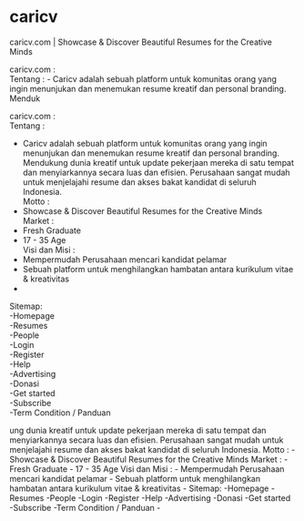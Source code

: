 # caricv
caricv.com | Showcase &amp; Discover Beautiful Resumes for the Creative Minds

caricv.com :<br/>
	Tentang :
		- Caricv adalah sebuah platform untuk komunitas orang yang ingin menunjukan dan menemukan resume kreatif dan personal branding. Menduk<p>caricv.com :<br />
 Tentang :<br />
 - Caricv adalah sebuah platform untuk komunitas orang yang ingin menunjukan dan menemukan resume kreatif dan personal branding. Mendukung dunia kreatif untuk update pekerjaan mereka di satu tempat dan menyiarkannya secara luas dan efisien. Perusahaan sangat mudah untuk menjelajahi resume dan akses bakat kandidat di seluruh Indonesia.<br />
 Motto :<br />
 - Showcase &amp; Discover Beautiful Resumes for the Creative Minds<br />
 Market :<br />
 - Fresh Graduate<br />
 - 17 - 35 Age <br />
 Visi dan Misi :<br />
 - Mempermudah Perusahaan mencari kandidat pelamar<br />
 - Sebuah platform untuk menghilangkan hambatan antara kurikulum vitae &amp; kreativitas<br />
 - <br />
 Sitemap:<br />
 -Homepage<br />
 -Resumes<br />
 -People<br />
 -Login<br />
 -Register<br />
 -Help<br />
 -Advertising<br />
 -Donasi<br />
 -Get started<br />
 -Subscribe<br />
 -Term Condition / Panduan</p>ung dunia kreatif untuk update pekerjaan mereka di satu tempat dan menyiarkannya secara luas dan efisien. Perusahaan sangat mudah untuk menjelajahi resume dan akses bakat kandidat di seluruh Indonesia.
	Motto :
		- Showcase & Discover Beautiful Resumes for the Creative Minds
 	Market :
 		- Fresh Graduate
 		- 17 - 35 Age 
 	Visi dan Misi :
 		- Mempermudah Perusahaan mencari kandidat pelamar
 		- Sebuah platform untuk menghilangkan hambatan antara kurikulum vitae & kreativitas
 		- 
 	Sitemap:
 	-Homepage
 	-Resumes
 	-People
 	-Login
 	-Register
 	-Help
 	-Advertising
 	-Donasi
 	-Get started
 	-Subscribe
 	-Term Condition / Panduan
 	-
